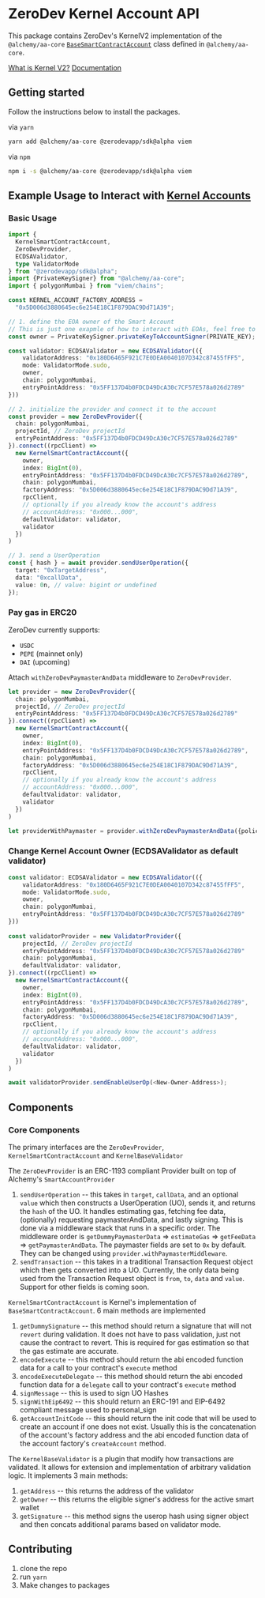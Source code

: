 # ZeroDev Kernel Account API
This package contains ZeroDev's KernelV2 implementation of the `@alchemy/aa-core` [`BaseSmartContractAccount`](https://github.com/alchemyplatform/aa-sdk/blob/main/packages/core/src/account/base.ts) class defined in `@alchemy/aa-core`. 

[What is Kernel V2?](https://docs.zerodev.app/blog/kernel-v2-and-the-lessons-we-learned)
[Documentation](https://docs.zerodev.app/use-wallets/overview)

## Getting started

Follow the instructions below to install the packages.

via `yarn`

```bash
yarn add @alchemy/aa-core @zerodevapp/sdk@alpha viem
```

via `npm`

```bash
npm i -s @alchemy/aa-core @zerodevapp/sdk@alpha viem
```

## Example Usage to Interact with [Kernel Accounts](https://github.com/zerodevapp/kernel/blob/main/src/Kernel.sol)


### Basic Usage

```ts
import {
  KernelSmartContractAccount,
  ZeroDevProvider,
  ECDSAValidator,
  type ValidatorMode 
} from "@zerodevapp/sdk@alpha";
import {PrivateKeySigner} from "@alchemy/aa-core";
import { polygonMumbai } from "viem/chains";

const KERNEL_ACCOUNT_FACTORY_ADDRESS =
  "0x5D006d3880645ec6e254E18C1F879DAC9Dd71A39";

// 1. define the EOA owner of the Smart Account
// This is just one exapmle of how to interact with EOAs, feel free to use any other interface
const owner = PrivateKeySigner.privateKeyToAccountSigner(PRIVATE_KEY);

const validator: ECDSAValidator = new ECDSAValidator(({
    validatorAddress: "0x180D6465F921C7E0DEA0040107D342c87455fFF5",
    mode: ValidatorMode.sudo,
    owner,
    chain: polygonMumbai,
    entryPointAddress: "0x5FF137D4b0FDCD49DcA30c7CF57E578a026d2789"
}))

// 2. initialize the provider and connect it to the account
const provider = new ZeroDevProvider({ 
  chain: polygonMumbai,
  projectId, // ZeroDev projectId
  entryPointAddress: "0x5FF137D4b0FDCD49DcA30c7CF57E578a026d2789" 
}).connect((rpcClient) =>
  new KernelSmartContractAccount({
    owner,
    index: BigInt(0),  
    entryPointAddress: "0x5FF137D4b0FDCD49DcA30c7CF57E578a026d2789",
    chain: polygonMumbai,
    factoryAddress: "0x5D006d3880645ec6e254E18C1F879DAC9Dd71A39",
    rpcClient,
    // optionally if you already know the account's address
    // accountAddress: "0x000...000",
    defaultValidator: validator,
    validator
  })
)

// 3. send a UserOperation
const { hash } = await provider.sendUserOperation({
  target: "0xTargetAddress",
  data: "0xcallData",
  value: 0n, // value: bigint or undefined
});
```

### Pay gas in ERC20

ZeroDev currently supports:
  - `USDC` 
  - `PEPE` (mainnet only)
  - `DAI` (upcoming)

Attach `withZeroDevPaymasterAndData` middleware to `ZeroDevProvider`.

```ts
let provider = new ZeroDevProvider({ 
  chain: polygonMumbai,
  projectId, // ZeroDev projectId
  entryPointAddress: "0x5FF137D4b0FDCD49DcA30c7CF57E578a026d2789" 
}).connect((rpcClient) =>
  new KernelSmartContractAccount({
    owner,
    index: BigInt(0),  
    entryPointAddress: "0x5FF137D4b0FDCD49DcA30c7CF57E578a026d2789",
    chain: polygonMumbai,
    factoryAddress: "0x5D006d3880645ec6e254E18C1F879DAC9Dd71A39",
    rpcClient,
    // optionally if you already know the account's address
    // accountAddress: "0x000...000",
    defaultValidator: validator,
    validator
  })
)

let providerWithPaymaster = provider.withZeroDevPaymasterAndData({policy: "TOKEN_PAYMASTER", gasToken: "TEST_ERC20"});
```

### Change Kernel Account Owner (ECDSAValidator as default validator)

```ts
const validator: ECDSAValidator = new ECDSAValidator(({
    validatorAddress: "0x180D6465F921C7E0DEA0040107D342c87455fFF5",
    mode: ValidatorMode.sudo,
    owner,
    chain: polygonMumbai,
    entryPointAddress: "0x5FF137D4b0FDCD49DcA30c7CF57E578a026d2789"
}))
        
const validatorProvider = new ValidatorProvider({
    projectId, // ZeroDev projectId
    entryPointAddress: "0x5FF137D4b0FDCD49DcA30c7CF57E578a026d2789" 
    chain: polygonMumbai,
    defaultValidator: validator,
}).connect((rpcClient) =>
  new KernelSmartContractAccount({
    owner,
    index: BigInt(0),  
    entryPointAddress: "0x5FF137D4b0FDCD49DcA30c7CF57E578a026d2789",
    chain: polygonMumbai,
    factoryAddress: "0x5D006d3880645ec6e254E18C1F879DAC9Dd71A39",
    rpcClient,
    // optionally if you already know the account's address
    // accountAddress: "0x000...000",
    defaultValidator: validator,
    validator
  })
)

await validatorProvider.sendEnableUserOp(<New-Owner-Address>);
```


## Components

### Core Components

The primary interfaces are the `ZeroDevProvider`, `KernelSmartContractAccount` and `KernelBaseValidator`

The `ZeroDevProvider` is an ERC-1193 compliant Provider built on top of Alchemy's `SmartAccountProvider`
1. `sendUserOperation` -- this takes in `target`, `callData`, and an optional `value` which then constructs a UserOperation (UO), sends it, and returns the `hash` of the UO. It handles estimating gas, fetching fee data, (optionally) requesting paymasterAndData, and lastly signing. This is done via a middleware stack that runs in a specific order. The middleware order is `getDummyPaymasterData` => `estimateGas` => `getFeeData` => `getPaymasterAndData`. The paymaster fields are set to `0x` by default. They can be changed using `provider.withPaymasterMiddleware`.
2. `sendTransaction` -- this takes in a traditional Transaction Request object which then gets converted into a UO. Currently, the only data being used from the Transaction Request object is `from`, `to`, `data` and `value`. Support for other fields is coming soon.

`KernelSmartContractAccount` is Kernel's implementation of `BaseSmartContractAccount`. 6 main methods are implemented
1. `getDummySignature` -- this method should return a signature that will not `revert` during validation. It does not have to pass validation, just not cause the contract to revert. This is required for gas estimation so that the gas estimate are accurate.
2. `encodeExecute` -- this method should return the abi encoded function data for a call to your contract's `execute` method
3. `encodeExecuteDelegate` -- this method should return the abi encoded function data for a `delegate` call to your contract's `execute` method
4. `signMessage` -- this is used to sign UO Hashes
5. `signWithEip6492` -- this should return an ERC-191 and EIP-6492 compliant message used to personal_sign
6. `getAccountInitCode` -- this should return the init code that will be used to create an account if one does not exist. Usually this is the concatenation of the account's factory address and the abi encoded function data of the account factory's `createAccount` method.

The `KernelBaseValidator` is a plugin that modify how transactions are validated. It allows for extension and implementation of arbitrary validation logic. It implements 3 main methods:
1. `getAddress` -- this returns the address of the validator
2. `getOwner` -- this returns the eligible signer's address for the active smart wallet
3. `getSignature` -- this method signs the userop hash using signer object and then concats additional params based on validator mode.

## Contributing

1. clone the repo
2. run `yarn`
3. Make changes to packages

